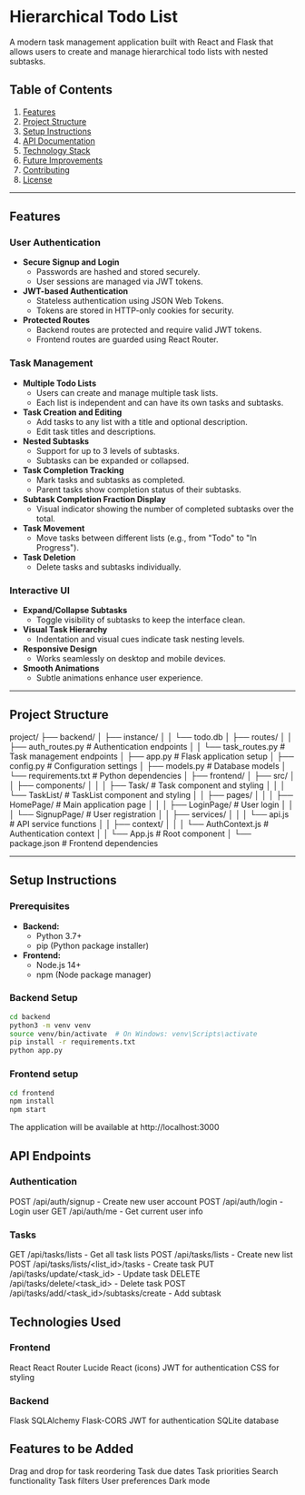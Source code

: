 # Hierarchical Todo List

A modern task management application built with React and Flask that allows users to create and manage hierarchical todo lists with nested subtasks.

## Table of Contents

1. [Features](#features)
2. [Project Structure](#project-structure)
3. [Setup Instructions](#setup-instructions)
4. [API Documentation](#api-documentation)
5. [Technology Stack](#technology-stack)
6. [Future Improvements](#future-improvements)
7. [Contributing](#contributing)
8. [License](#license)

---

## Features

### User Authentication

- **Secure Signup and Login**
  - Passwords are hashed and stored securely.
  - User sessions are managed via JWT tokens.
- **JWT-based Authentication**
  - Stateless authentication using JSON Web Tokens.
  - Tokens are stored in HTTP-only cookies for security.
- **Protected Routes**
  - Backend routes are protected and require valid JWT tokens.
  - Frontend routes are guarded using React Router.

### Task Management

- **Multiple Todo Lists**
  - Users can create and manage multiple task lists.
  - Each list is independent and can have its own tasks and subtasks.
- **Task Creation and Editing**
  - Add tasks to any list with a title and optional description.
  - Edit task titles and descriptions.
- **Nested Subtasks**
  - Support for up to 3 levels of subtasks.
  - Subtasks can be expanded or collapsed.
- **Task Completion Tracking**
  - Mark tasks and subtasks as completed.
  - Parent tasks show completion status of their subtasks.
- **Subtask Completion Fraction Display**
  - Visual indicator showing the number of completed subtasks over the total.
- **Task Movement**
  - Move tasks between different lists (e.g., from "Todo" to "In Progress").
- **Task Deletion**
  - Delete tasks and subtasks individually.

### Interactive UI

- **Expand/Collapse Subtasks**
  - Toggle visibility of subtasks to keep the interface clean.
- **Visual Task Hierarchy**
  - Indentation and visual cues indicate task nesting levels.
- **Responsive Design**
  - Works seamlessly on desktop and mobile devices.
- **Smooth Animations**
  - Subtle animations enhance user experience.

---

## Project Structure

project/
├── backend/
│   ├── instance/
│   │   └── todo.db
│   ├── routes/
│   │   ├── auth_routes.py    # Authentication endpoints
│   │   └── task_routes.py    # Task management endpoints
│   ├── app.py               # Flask application setup
│   ├── config.py            # Configuration settings
│   ├── models.py            # Database models
│   └── requirements.txt     # Python dependencies
│
├── frontend/
│   ├── src/
│   │   ├── components/
│   │   │   ├── Task/        # Task component and styling
│   │   │   └── TaskList/    # TaskList component and styling
│   │   ├── pages/
│   │   │   ├── HomePage/    # Main application page
│   │   │   ├── LoginPage/   # User login
│   │   │   └── SignupPage/  # User registration
│   │   ├── services/
│   │   │   └── api.js       # API service functions
│   │   ├── context/
│   │   │   └── AuthContext.js # Authentication context
│   │   └── App.js           # Root component
│   └── package.json         # Frontend dependencies



---

## Setup Instructions

### Prerequisites

- **Backend:**
  - Python 3.7+
  - pip (Python package installer)
- **Frontend:**
  - Node.js 14+
  - npm (Node package manager)

### Backend Setup
```bash
cd backend
python3 -m venv venv
source venv/bin/activate  # On Windows: venv\Scripts\activate
pip install -r requirements.txt
python app.py
```

### Frontend setup
```bash
cd frontend
npm install
npm start
```

The application will be available at http://localhost:3000


## API Endpoints
### Authentication

POST /api/auth/signup - Create new user account
POST /api/auth/login - Login user
GET /api/auth/me - Get current user info

### Tasks

GET /api/tasks/lists - Get all task lists
POST /api/tasks/lists - Create new list
POST /api/tasks/lists/<list_id>/tasks - Create task
PUT /api/tasks/update/<task_id> - Update task
DELETE /api/tasks/delete/<task_id> - Delete task
POST /api/tasks/add/<task_id>/subtasks/create - Add subtask

## Technologies Used
### Frontend

React
React Router
Lucide React (icons)
JWT for authentication
CSS for styling

### Backend

Flask
SQLAlchemy
Flask-CORS
JWT for authentication
SQLite database

## Features to be Added

Drag and drop for task reordering
Task due dates
Task priorities
Search functionality
Task filters
User preferences
Dark mode